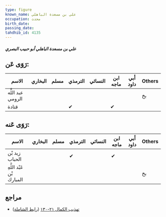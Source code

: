 ```yaml
---
type: figure
known_name: علي بن مسعدة الباهلي
occupation: محدث
birth_date:
passing_date:
tahdhib_id: 4135
---
```

##### علي بن مسعدة الباهلي أبو حبيب البصري

## رَوَى عَن:
| الاسم             | البخاري | مسلم | الترمذي | النسائي | ابن ماجه | أبي داود | Others |
| ----------------- | ------- | ---- | ------- | ------- | -------- | -------- | ------ |
| عبد اللَّه الرومي |         |      |         |         |          |          | بخ     |
| قتادة             |         |      | ✔       |         | ✔        |          |        |
## رَوَى عَنه:
| الاسم                     | البخاري | مسلم | الترمذي | النسائي | ابن ماجه | أبي داود | Others |
| ------------------------- | ------- | ---- | ------- | ------- | -------- | -------- | ------ |
| زيد بْن الحباب            |         |      | ✔       |         | ✔        |          |        |
| عَبْد اللَّهِ بْن المبارك |         |      |         |         |          |          | بخ     |
## مراجع
- [تهذيب الكمال ٢١-١٣٠](obsidian://open?vault=Tahdhib-al-Kamal&file=Figures/٤١٣٥-علي%20بن%20مسعدة%20الباهلي%20أبو%20حبيب%20البصري) ([رابط الشاملة](https://shamela.ws/book/3722/10777))